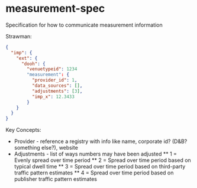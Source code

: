 # measurement-spec
Specification for how to communicate measurement information

Strawman:

```json
{
  "imp": {
    "ext": {
      "dooh": {
        "venuetypeid": 1234
        "measurement": {
          "provider_id": 1,
          "data_sources": [],
          "adjustments": [3],
          "imp_x": 12.3433
        }
    }
  }    
}
```

Key Concepts:

* Provider - reference a registry with info like name, corporate id? (D&B? something else?), website
* Adjustments - list of ways numbers may have been adjusted
** 1 = Evenly spread over time period
** 2 = Spread over time period based on typical dwell time
** 3 = Spread over time period based on third-party traffic pattern estimates
** 4 = Spread over time period based on publisher traffic pattern estimates

